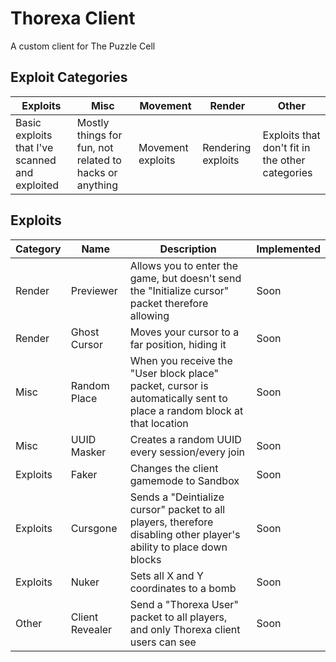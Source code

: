 # Thorexa Client

A custom client for The Puzzle Cell

## Exploit Categories 
| Exploits | Misc | Movement | Render | Other |
|---|---|---|---|---| 
|Basic exploits that I've scanned and exploited | Mostly things for fun, not related to hacks or anything | Movement exploits | Rendering exploits | Exploits that don't fit in the other categories |

## Exploits

|Category|Name|Description|Implemented|
|---|---|---|---|
|Render|Previewer|Allows you to enter the game, but doesn't send the "Initialize cursor" packet therefore allowing|Soon|
|Render|Ghost Cursor|Moves your cursor to a far position, hiding it|Soon|
|Misc|Random Place|When you receive the "User block place" packet, cursor is automatically sent to place a random block at that location|Soon|
|Misc|UUID Masker| Creates a random UUID every session/every join |Soon|
|Exploits|Faker| Changes the client gamemode to Sandbox |Soon|
|Exploits|Cursgone| Sends a "Deintialize cursor" packet to all players, therefore disabling other player's ability to place down blocks |Soon|
|Exploits|Nuker| Sets all X and Y coordinates to a bomb |Soon|
|Other|Client Revealer| Send a "Thorexa User" packet to all players, and only Thorexa client users can see |Soon|

